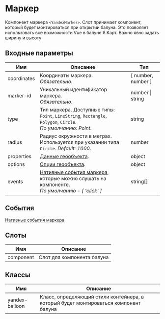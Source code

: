 # Маркер

Компонент маркера `<YandexMarker>`. Слот принимает компонент, который будет монтироваться при открытии балуна. Это позволяет использовать все возможности Vue в балуне Я.Карт. Важно явно задать ширину и высоту

## Входные параметры

| Имя | Описание | Тип |
|---|---|---|
| coordinates | Координаты маркера. <br> *Обязательно*. | [ number, number ] |
| marker-id | Уникальный идентификатор маркера. <br> *Обязательно*. | number \| string |
| type | Тип маркера. Доступные типы: `Point`, `LineString`, `Rectangle`, `Polygon`, `Circle`. <br> *По умолчанию: Point*. | string |
| radius | Радиус окружности в метрах. Используется при указании типа `Circle`. *Default: 1000*. | number |
| properties | [Данные геообъекта](https://yandex.ru/dev/maps/jsapi/doc/2.1/ref/reference/GeoObject.html#GeoObject__param-feature.properties). | object |
| options | [Опции геообъекта](https://yandex.ru/dev/maps/jsapi/doc/2.1/ref/reference/GeoObject.html#GeoObject__param-options). | object |
| events | [Нативные события маркера](https://yandex.ru/dev/maps/jsapi/doc/2.1/ref/reference/GeoObject.html#GeoObject__events-summary), которые можно слушать на компоненте. <br> *По умолчанию - [ 'click' ]* | string[] |

## События

[Нативные события маркера](https://yandex.ru/dev/maps/jsapi/doc/2.1/ref/reference/GeoObject.html#GeoObject__events-summary)

## Слоты

| Имя | Описание |
|---|---|
| component | Слот для компонента балуна |

## Классы

| Имя | Описание |
|---|---|
| yandex-balloon | Класс, определяющий стили контейнера, в который будет монтироваться компонент балуна |
